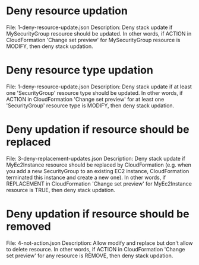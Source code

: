 # Deny resource updation
File: 1-deny-resource-update.json
Description: Deny stack update if MySecurityGroup resource should be updated. In other words, if ACTION in CloudFormation 'Change set preview' for MySecurityGroup resource is MODIFY, then deny stack updation.

# Deny resource type updation
File: 1-deny-resource-update.json
Description: Deny stack update if at least one 'SecurityGroup' resource type should be updated. In other words, if ACTION in CloudFormation 'Change set preview' for at least one 'SecurityGroup' resource type is MODIFY, then deny stack updation.

# Deny updation if resource should be replaced
File: 3-deny-replacement-updates.json
Description: Deny stack update if MyEc2Instance resource should be replaced by CloudFormation (e.g. when you add a new SecurityGroup to an existing EC2 instance, CloudFormation terminated this instance and create a new one). In other words, if REPLACEMENT in CloudFormation 'Change set preview' for MyEc2Instance resource is TRUE, then deny stack updation.

# Deny updation if resource should be removed
File: 4-not-action.json
Description: Allow modify and replace but don't allow to delete resource. In other words, if ACTION in CloudFormation 'Change set preview' for any resource is REMOVE, then deny stack updation.